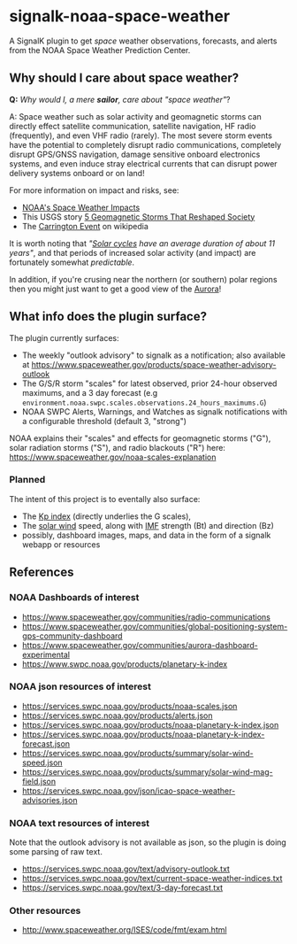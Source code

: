# signalk-noaa-space-weather

A SignalK plugin to get *space* weather observations, forecasts, and alerts from the NOAA Space Weather Prediction Center.

## Why should I care about space weather?

**Q:** *Why would I, a mere **sailor**, care about "space weather"*?

A: Space weather such as solar activity and geomagnetic storms can directly effect satellite communication, satellite navigation, HF radio (frequently), and even VHF radio (rarely).  The most severe storm events have the potential to completely disrupt radio communications, completely disrupt GPS/GNSS navigation, damage sensitive onboard electronics systems, and even induce stray electrical currents that can disrupt power delivery systems onboard or on land!

For more information on impact and risks, see:

* [NOAA's Space Weather Impacts](https://www.spaceweather.gov/impacts)
* This USGS story [5 Geomagnetic Storms That Reshaped Society](https://www.usgs.gov/news/featured-story/5-geomagnetic-storms-reshaped-society)
* The [Carrington Event](https://en.wikipedia.org/wiki/Carrington_Event) on wikipedia

It is worth noting that *"[Solar cycles](https://en.wikipedia.org/wiki/Solar_cycle) have an average duration of about 11 years"*, and that periods of increased solar activity (and impact) are fortunately somewhat *predictable*.

In addition, if you're crusing near the northern (or southern) polar regions then you might just want to get a good view of the [Aurora](https://www.spaceweather.gov/communities/aurora-dashboard-experimental)!

## What info does the plugin surface?

The plugin currently surfaces:

* The weekly "outlook advisory" to signalk as a notification; also available at <https://www.spaceweather.gov/products/space-weather-advisory-outlook>
* The G/S/R storm "scales" for latest observed, prior 24-hour observed maximums, and a 3 day forecast (e.g `environment.noaa.swpc.scales.observations.24_hours_maximums.G`)
* NOAA SWPC Alerts, Warnings, and Watches as signalk notifications with a configurable threshold (default 3, "strong")

NOAA explains their "scales" and effects for geomagnetic storms ("G"), solar radiation storms ("S"), and radio blackouts ("R") here: <https://www.spaceweather.gov/noaa-scales-explanation>

### Planned

The intent of this project is to eventally also surface:

* The [Kp index](https://en.wikipedia.org/wiki/K-index) (directly underlies the G scales),
* The [solar wind](https://en.wikipedia.org/wiki/Solar_wind) speed, along with [IMF](https://en.wikipedia.org/wiki/Interplanetary_magnetic_field) strength (Bt) and direction (Bz)
* possibly, dashboard images, maps, and data in the form of a signalk webapp or resources

## References

### NOAA Dashboards of interest

* <https://www.spaceweather.gov/communities/radio-communications>
* <https://www.spaceweather.gov/communities/global-positioning-system-gps-community-dashboard>
* <https://www.spaceweather.gov/communities/aurora-dashboard-experimental>
* <https://www.swpc.noaa.gov/products/planetary-k-index>

### NOAA json resources of interest

* <https://services.swpc.noaa.gov/products/noaa-scales.json>
* <https://services.swpc.noaa.gov/products/alerts.json>
* <https://services.swpc.noaa.gov/products/noaa-planetary-k-index.json>
* <https://services.swpc.noaa.gov/products/noaa-planetary-k-index-forecast.json>
* <https://services.swpc.noaa.gov/products/summary/solar-wind-speed.json>
* <https://services.swpc.noaa.gov/products/summary/solar-wind-mag-field.json>
* <https://services.swpc.noaa.gov/json/icao-space-weather-advisories.json>

### NOAA text resources of interest

Note that the outlook advisory is not available as json, so the plugin is doing some parsing of raw text.

* <https://services.swpc.noaa.gov/text/advisory-outlook.txt>
* <https://services.swpc.noaa.gov/text/current-space-weather-indices.txt>
* <https://services.swpc.noaa.gov/text/3-day-forecast.txt>

### Other resources

* <http://www.spaceweather.org/ISES/code/fmt/exam.html>
